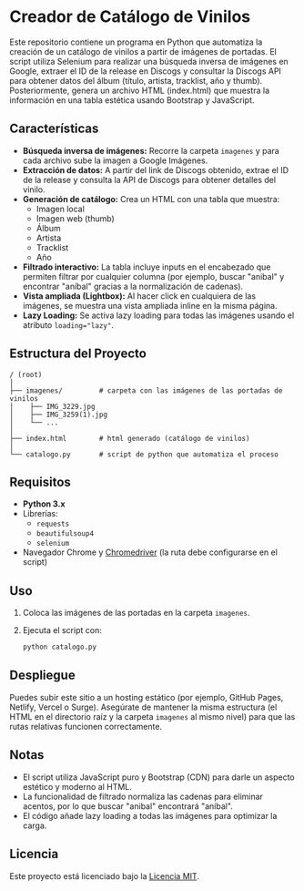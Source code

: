 # Creador de Catálogo de Vinilos

Este repositorio contiene un programa en Python que automatiza la creación de un catálogo de vinilos a partir de imágenes de portadas. El script utiliza Selenium para realizar una búsqueda inversa de imágenes en Google, extraer el ID de la release en Discogs y consultar la Discogs API para obtener datos del álbum (título, artista, tracklist, año y thumb). Posteriormente, genera un archivo HTML (index.html) que muestra la información en una tabla estética usando Bootstrap y JavaScript.

## Características

- **Búsqueda inversa de imágenes:** Recorre la carpeta `imagenes` y para cada archivo sube la imagen a Google Imágenes.
- **Extracción de datos:** A partir del link de Discogs obtenido, extrae el ID de la release y consulta la API de Discogs para obtener detalles del vinilo.
- **Generación de catálogo:** Crea un HTML con una tabla que muestra:
  - Imagen local
  - Imagen web (thumb)
  - Álbum
  - Artista
  - Tracklist
  - Año
- **Filtrado interactivo:** La tabla incluye inputs en el encabezado que permiten filtrar por cualquier columna (por ejemplo, buscar "anibal" y encontrar "aníbal" gracias a la normalización de cadenas).
- **Vista ampliada (Lightbox):** Al hacer click en cualquiera de las imágenes, se muestra una vista ampliada inline en la misma página.
- **Lazy Loading:** Se activa lazy loading para todas las imágenes usando el atributo `loading="lazy"`.

## Estructura del Proyecto
```plaintext
/ (root)
│
├── imagenes/         # carpeta con las imágenes de las portadas de vinilos
│    ├── IMG_3229.jpg
│    ├── IMG_3259(1).jpg
│    └── ... 
│
├── index.html        # html generado (catálogo de vinilos)
│
└── catalogo.py       # script de python que automatiza el proceso
```

## Requisitos

- **Python 3.x**
- Librerías:
  - `requests`
  - `beautifulsoup4`
  - `selenium`
- Navegador Chrome y [Chromedriver](https://sites.google.com/chromium.org/driver/) (la ruta debe configurarse en el script)

## Uso

1. Coloca las imágenes de las portadas en la carpeta `imagenes`.
2. Ejecuta el script con:

   ```bash
   python catalogo.py
   ```

## Despliegue

Puedes subir este sitio a un hosting estático (por ejemplo, GitHub Pages, Netlify, Vercel o Surge). Asegúrate de mantener la misma estructura (el HTML en el directorio raíz y la carpeta `imagenes` al mismo nivel) para que las rutas relativas funcionen correctamente.

## Notas

- El script utiliza JavaScript puro y Bootstrap (CDN) para darle un aspecto estético y moderno al HTML.
- La funcionalidad de filtrado normaliza las cadenas para eliminar acentos, por lo que buscar "anibal" encontrará "aníbal".
- El código añade lazy loading a todas las imágenes para optimizar la carga.

## Licencia

Este proyecto está licenciado bajo la [Licencia MIT](https://opensource.org/licenses/MIT).
